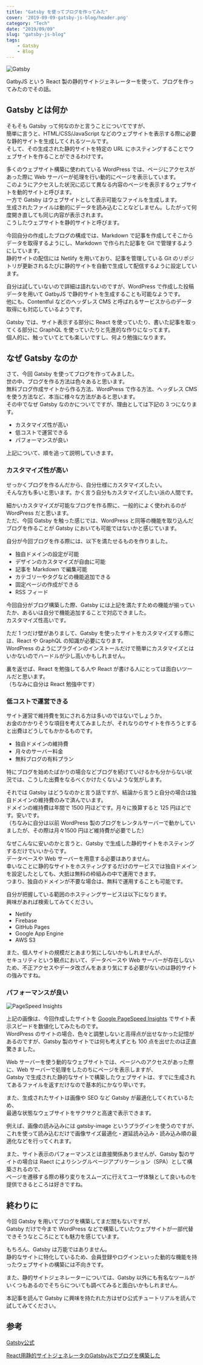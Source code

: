 ```yaml
---
title: "Gatsby を使ってブログを作ってみた"
cover: '2019-09-09-gatsby-js-blog/header.png'
category: "Tech"
date: "2019/09/09"
slug: "gatsby-js-blog"
tags:
    - Gatsby
    - Blog
---
```


![Gatsby](./gatsby.png)

GatbyJS という React 製の静的サイトジェネレーターを使って、ブログを作ってみたのでその話。

## Gatsby とは何か

そもそも Gatsby って何なのかと言うことについてですが、  
簡単に言うと、HTML/CSS/JavaScript などのウェブサイトを表示する際に必要な静的サイトを生成してくれるツールです。  
そして、その生成された静的サイトを特定の URL にホスティングすることでウェブサイトを作ることができるわけです。

多くのウェブサイト構築に使われている WordPress では、ページにアクセスがあった際に Web サーバーが処理を行い動的にページを表示しています。  
このようにアクセスした状況に応じて異なる内容のページを表示するウェブサイトを動的サイトと呼びます。  
一方で Gatsby はウェブサイトとして表示可能なファイルを生成します。  
生成されたファイルは動的にデータを読み込むことなどしません。したがって何度開き直しても同じ内容が表示されます。  
こうしたウェブサイトを静的サイトと呼びます。

今回自分の作成したブログの構成では、Markdown で記事を作成してそこからデータを取得するようにし、Markdown で作られた記事を Git で管理するようにしています。  
静的サイトの配信には Netlify を用いており、記事を管理している Git のリポジトリが更新されるたびに静的サイトを自動で生成して配信するように設定しています。

自分は試していないので詳細は語れないのですが、WordPress で作成した投稿データを用いて GatbyJS で静的サイトを生成することも可能なようです。  
他にも、Contentful などのヘッダレス CMS と呼ばれるサービスからのデータ取得にも対応しているようです。

Gatsby では、サイト表示する部分に React を使っていたり、書いた記事を取ってくる部分に GraphQL を使っていたりと先進的な作りになってます。  
個人的に、触っていてとても楽しいですし、何より勉強になります。

## なぜ Gatsby なのか

さて、今回 Gatsby を使ってブログを作ってみました。  
世の中、ブログを作る方法は色々あると思います。  
無料ブログ作成サイトから作る方法、WordPress で作る方法、ヘッダレス CMS を使う方法など、本当に様々な方法があると思います。  
その中でなぜ Gatsby なのかについてですが、理由としては下記の 3 つになります。

- カスタマイズ性が高い
- 低コストで運営できる
- パフォーマンスが良い

上記について、順を追って説明していきます。

### カスタマイズ性が高い

せっかくブログを作るんだから、自分仕様にカスタマイズしたい。  
そんな方も多いと思います。かく言う自分もカスタマイズしたい派の人間です。

細かいカスタマイズが可能なブログを作る際に、一般的によく使われるのが WordPress だと思います。  
ただ、今回 Gatsby を触った感じでは、WordPress と同等の機能を取り込んだブログを作ることが Gatsby においても可能ではないかと感じています。

自分が今回ブログを作る際には、以下を満たせるものを作りました。

- 独自ドメインの設定が可能
- デザインのカスタマイズが自由に可能
- 記事を Markdown で編集可能
- カテゴリーやタグなどの機能追加できる
- 固定ページの作成ができる
- RSS フィード

今回自分がブログ構築した際、Gatsby には上記を満たすための機能が揃っていたか、あるいは自分で機能追加することで対応できました。  
カスタマイズ性高いです。

ただ 1 つだけ壁がありまして、Gatsby を使ったサイトをカスタマイズする際には、React や GraphQL の知識が必要になります。  
WordPress のようにプラグインのインストールだけで簡単にカスタマイズとはいかないのでハードルが少し高いかもしれません。

裏を返せば、React を勉強してる人や React が書ける人にとっては面白いツールだと思います。  
（ちなみに自分は React 勉強中です）

### 低コストで運営できる

サイト運営で維持費を気にされる方は多いのではないでしょうか。  
お金のかかりそうな項目を考えてみましたが、それなりのサイトを作ろうとすると出費はどうしてもかかるものです。

- 独自ドメインの維持費
- 月々のサーバー料金
- 無料ブログの有料プラン

特にブログを始めたばかりの場合などブログを続けていけるかも分からない状況では、こうした出費をなるべくかけたくないような気がします。

それでは Gatsby はどうなのかと言う話ですが、結論から言うと自分の場合は独自ドメインの維持費のみで済んでいます。  
ドメインの維持費は年間で 1500 円ほどです。月々に換算すると 125 円ほどです。安いです。  
（ちなみに自分は以前 WordPress 製のブログをレンタルサーバーで動かしていましたが、その際は月々1500 円ほど維持費が必要でした）

なぜこんなに安いのかと言うと、Gatsby で生成した静的サイトをホスティングするだけでいいからです。  
データベースや Web サーバーを用意する必要はありません。  
幸いなことに静的なサイトをホスティングするだけのサービスでは独自ドメインを設定したとしても、大抵は無料の枠組みの中で運用できます。  
つまり、独自のドメインが不要な場合は、無料で運用することも可能です。

自分が把握している範囲のホスティングサービスは以下になります。  
興味があれば検索してみてください。

- Netlify
- Firebase
- GitHub Pages
- Google App Engine
- AWS S3

また、個人サイトの規模だとあまり気にしないかもしれませんが、  
セキュリティという観点において、データベースや Web サーバーが存在しないため、不正アクセスやデータ改ざんをあまり気にする必要がないのは静的サイトの強みですね。

### パフォーマンスが良い

![PageSpeed Insights](./20190909-google-pagespeed-insight-yopinoji-com.png)

上記の画像は、今回作成したサイトを [Google PageSpeed Insights](https://developers.google.com/speed/pagespeed/insights/) でサイト表示スピードを数値化してみたものです。  
WordPress のサイトの場合、色々と調整しないと高得点が出せなかった記憶があるのですが、Gatsby 製のサイトでは何も考えずとも 100 点を出せたのは正直驚きました。

Web サーバーを使う動的なウェブサイトでは、ページへのアクセスがあった際に、Web サーバーで処理をしたのちにページを表示しますが、  
Gatsby で生成された静的なサイトで構築したウェブサイトは、すでに生成されてあるファイルを返すだけなので基本的にかなり早いです。

また、生成されたサイトは画像や SEO など Gatsby が最適化してくれているため、  
最適な状態なウェブサイトをサクサクと高速で表示できます。

例えば、画像の読み込みには gatsby-image というプラグインを使うのですが、  
これを使って読み込むだけで画像サイズ最適化・遅延読み込み・読み込み順の最適化などを行ってくれます。

また、サイト表示のパフォーマンスとは直接関係ありませんが、Gatsby 製のサイトの場合は Raect によりシングルページアプリケーション（SPA）として構築されるので、  
ページを遷移する際の移り変りをスムーズに行えてユーザ体験として良いものを提供できるところは好きですね。

## 終わりに
今回 Gatsby を用いてブログを構築してまだ間もないですが、  
Gatsby だけで今まで WordPress などで構築していたウェブサイトが一部代替できそうなところにとても魅力を感じています。

もちろん、Gatsby は万能ではありません。  
静的なサイトに特化しているため、会員登録やログインといった動的な機能を持ったウェブサイトの構築には不向きです。

また、静的サイトジェネレーターについては、Gatsby 以外にも有名なツールがいくつもあるのでそちらについても調べてみると面白いかもしれません。

本記事を読んで Gatsby に興味を持たれた方はぜひ公式チュートリアルを読んで試してみてください。

## 参考

[Gatsby公式](https://www.gatsbyjs.org)

[React用静的サイトジェネレータのGatsbyJsでブログを構築した](https://tsukamon.com/blogs/2)

